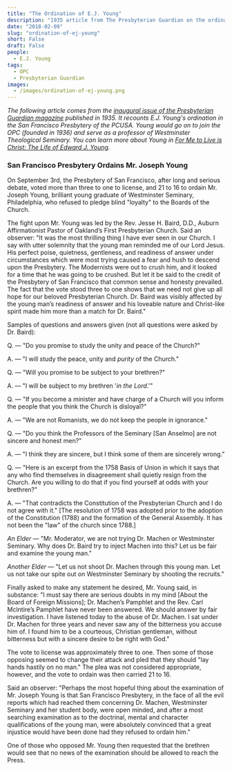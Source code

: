 ```yaml
---
title: "The Ordination of E.J. Young"
description: "1935 article from The Presbyterian Guardian on the ordination of E.J. Young into the PCUSA"
date: "2018-02-09"
slug: "ordination-of-ej-young"
short: False
draft: False
people:
  - E.J. Young
tags:
  - OPC
  - Presbyterian Guardian
images:
  - /images/ordination-of-ej-young.png
---
```


_The following article comes from the [inaugural issue of the Presbyterian Guardian magazine](https://www.opc.org/guardian.html) published in 1935.
It recounts E.J. Young's ordination in the San Francisco Presbytery of the PCUSA. Young would go on to join the OPC (founded in 1936) and serve as a professor of Westminster
Theological Seminary. You can learn more about Young in [For Me to Live is Christ: The Life of Edward J. Young](https://store.opc.org/ProductDetails.asp?ProductCode=EJ-Young-Biography)._

### San Francisco Presbytery Ordains Mr. Joseph Young

On September 3rd, the Presbytery of San Francisco, after long and serious debate, voted more than three to one to license, and 21 to 16 to ordain Mr. Joseph Young, brilliant young graduate of Westminster Seminary, Philadelphia, who refused to pledge blind "loyalty" to the Boards of the Church.

The fight upon Mr. Young was led by the Rev. Jesse H. Baird, D.D., Auburn Affirmationist Pastor of Oakland’s First Presbyterian Church. Said an observer: "It was the most thrilling thing I have ever seen in our Church. I say with utter solemnity that the young man reminded me of our Lord Jesus. His perfect poise, quietness, gentleness, and readiness of answer under circumstances which were most trying caused a fear and hush to descend upon the Presbytery. The Modernists were out to crush him, and it looked for a time that he was going to be crushed. But let it be said to the credit of the Presbytery of San Francisco that common sense and honesty prevailed. The fact that the vote stood three to one shows that we need not give up all hope for our beloved Presbyterian Church. Dr. Baird was visibly affected by the young man’s readiness of answer and his loveable nature and Christ-like spirit made him more than a match for Dr. Baird."

Samples of questions and answers given (not all questions were asked by Dr. Baird):

Q. — "Do you promise to study the unity and peace of the Church?"

A. — "I will study the peace, unity and _purity_ of the Church."

Q. — "Will you promise to be subject to your brethren?"

A. — "I will be subject to my brethren '_in the Lord_.'"

Q. — "If you become a minister and have charge of a Church will you inform the people that you think the Church is disloyal?"

A. — "We are not Romanists, we do not keep the people in ignorance."

Q. — "Do you think the Professors of the Seminary [San Anselmo] are not sincere and honest men?"

A. — "I think they are sincere, but I think some of them are sincerely wrong."

Q. — "Here is an excerpt from the 1758 Basis of Union in which it says that any who find themselves in disagreement shall quietly resign from the Church. Are you willing to do that if you find yourself at odds with your brethren?"

A. — "That contradicts the Constitution of the Presbyterian Church and I do not agree with it." [The resolution of 1758 was adopted prior to the adoption of the Constitution (1788) and the formation of the General Assembly. It has not been the "law" of the church since 1788.]

_An Elder_ — "Mr. Moderator, we are not trying Dr. Machen or Westminster Seminary. Why does Dr. Baird try to inject Machen into this? Let us be fair and examine the young man."

_Another Elder_ — "Let us not shoot Dr. Machen through this young man. Let us not take our spite out on Westminster Seminary by shooting the recruits."

Finally asked to make any statement he desired, Mr. Young said, in substance: "I must say there are serious doubts in my mind [About the Board of Foreign Missions]; Dr. Machen’s Pamphlet and the Rev. Carl Mclntire’s Pamphlet have never been answered. We should answer by fair investigation. I have listened today to the abuse of Dr. Machen. I sat under Dr. Machen for three years and never saw any of the bitterness you accuse him of. I found him to be a courteous, Christian gentleman, without bitterness but with a sincere desire to be right with God."

The vote to license was approximately three to one. Then some of those opposing seemed to change their attack and pled that they should "lay hands hastily on no man." The plea was not considered appropriate, however, and the vote to ordain was then carried 21 to 16.

Said an observer: "Perhaps the most hopeful thing about the examination of Mr. Joseph Young is that San Francisco Presbytery, in the face of all the evil reports which had reached them concerning Dr. Machen, Westminster Seminary and her student body, were open minded, and after a most searching examination as to the doctrinal, mental and character qualifications of the young man, were absolutely convinced that a great injustice would have been done had they refused to ordain him."

One of those who opposed Mr. Young then requested that the brethren would see that no news of the examination should be allowed to reach the Press.
